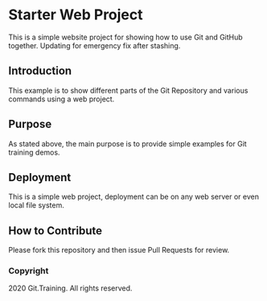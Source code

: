 # Starter Web Project

This is a simple website project for showing how to use Git and GitHub together. Updating for emergency fix after stashing.

## Introduction

This example is to show different parts of the Git Repository and various commands using a web project.

## Purpose

As stated above, the main purpose is to provide simple examples for Git training demos.

## Deployment

This is a simple web project, deployment can be on any web server or even local file system.

## How to Contribute

Please fork this repository and then issue Pull Requests for review.

### Copyright

2020 Git.Training. All rights reserved.
